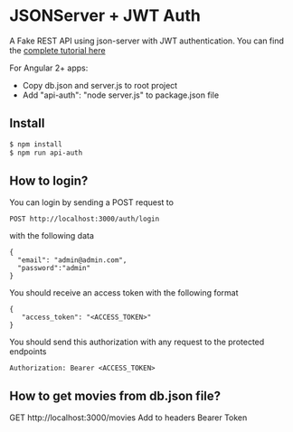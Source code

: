 # JSONServer + JWT Auth

A Fake REST API using json-server with JWT authentication. You can find the [complete tutorial here](https://www.techiediaries.com/fake-api-jwt-json-server/)

For Angular 2+ apps: 
* Copy db.json and server.js to root project
* Add "api-auth": "node server.js" to package.json file


## Install

```bash
$ npm install
$ npm run api-auth
```

## How to login?

You can login by sending a POST request to

```
POST http://localhost:3000/auth/login
```
with the following data 

```
{
  "email": "admin@admin.com",
  "password":"admin"
}
```

You should receive an access token with the following format 

```
{
   "access_token": "<ACCESS_TOKEN>"
}
```


You should send this authorization with any request to the protected endpoints

```
Authorization: Bearer <ACCESS_TOKEN>
```

## How to get movies from db.json file?

GET http://localhost:3000/movies
Add to headers Bearer Token